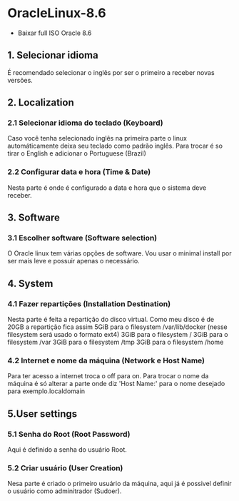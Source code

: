 # OracleLinux-8.6

- Baixar full ISO Oracle 8.6

## 1. Selecionar idioma
É recomendado selecionar o inglês por ser o primeiro a receber novas versões.
## 2. Localization
### 2.1 Selecionar idioma do teclado (Keyboard)
Caso você tenha selecionado inglês na primeira parte o linux automáticamente deixa seu teclado como padrão inglês. Para trocar é so tirar o English e adicionar o Portuguese (Brazil)
### 2.2 Configurar data e hora (Time & Date)
Nesta parte é onde é configurado a data e hora que o sistema deve receber.
## 3. Software
### 3.1 Escolher software (Software selection)
O Oracle linux tem várias opções de software. Vou usar o minimal install por ser mais leve e possuir apenas o necessário.
## 4. System
### 4.1 Fazer repartições (Installation Destination)
Nesta parte é feita a repartição do disco virtual. Como meu disco é de 20GB a repartição fica assim
5GiB para o filesystem /var/lib/docker (nesse filesystem será usado o formato ext4)
3GiB para o filesystem /
3GiB para o filesystem /var
3GiB para o filesystem /tmp
3GiB para o filesystem /home
### 4.2 Internet e nome da máquina (Network e Host Name)
Para ter acesso a internet troca o off para on. Para trocar o nome da máquina é só alterar a parte onde diz 'Host Name:' para o nome desejado para exemplo.localdomain
## 5.User settings
### 5.1 Senha do Root (Root Password)
Aqui é definido a senha do usuário Root.
### 5.2 Criar usuário (User Creation)
Nesa parte é criado o primeiro usuário da máquina, aqui já é possivel definir o usuário como adminitrador (Sudoer).
